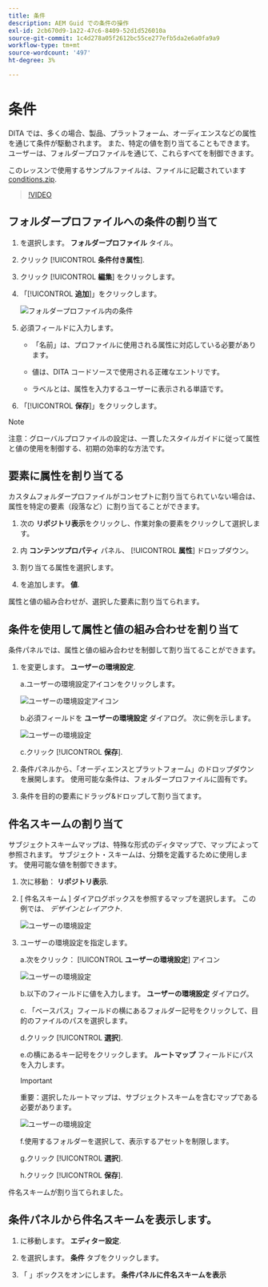 ```yaml
---
title: 条件
description: AEM Guid での条件の操作
exl-id: 2cb670d9-1a22-47c6-8409-52d1d526010a
source-git-commit: 1c4d278a05f2612bc55ce277efb5da2e6a0fa9a9
workflow-type: tm+mt
source-wordcount: '497'
ht-degree: 3%

---
```


# 条件

DITA では、多くの場合、製品、プラットフォーム、オーディエンスなどの属性を通じて条件が駆動されます。 また、特定の値を割り当てることもできます。 ユーザーは、フォルダープロファイルを通じて、これらすべてを制御できます。

このレッスンで使用するサンプルファイルは、ファイルに記載されています [conditions.zip](assets/conditions.zip).

>[!VIDEO](https://video.tv.adobe.com/v/342755?quality=12&learn=on)

## フォルダープロファイルへの条件の割り当て

1. を選択します。 **フォルダープロファイル** タイル。

2. クリック [!UICONTROL **条件付き属性**].

3. クリック [!UICONTROL **編集**] をクリックします。

4. 「[!UICONTROL **追加**]」をクリックします。

   ![フォルダープロファイル内の条件](images/lesson-13/add-name.png)

5. 必須フィールドに入力します。

   - 「名前」は、プロファイルに使用される属性に対応している必要があります。

   - 値は、DITA コードソースで使用される正確なエントリです。

   - ラベルとは、属性を入力するユーザーに表示される単語です。

6. 「[!UICONTROL **保存**]」をクリックします。

>[!NOTE]
>
>注意：グローバルプロファイルの設定は、一貫したスタイルガイドに従って属性と値の使用を制御する、初期の効率的な方法です。

## 要素に属性を割り当てる

カスタムフォルダープロファイルがコンセプトに割り当てられていない場合は、属性を特定の要素（段落など）に割り当てることができます。

1. 次の **リポジトリ表示**&#x200B;をクリックし、作業対象の要素をクリックして選択します。

2. 内 **コンテンツプロパティ** パネル、 [!UICONTROL **属性**] ドロップダウン。

3. 割り当てる属性を選択します。

4. を追加します。 **値**.

属性と値の組み合わせが、選択した要素に割り当てられます。

## 条件を使用して属性と値の組み合わせを割り当て

条件パネルでは、属性と値の組み合わせを制御して割り当てることができます。

1. を変更します。 **ユーザーの環境設定**.

   a.ユーザーの環境設定アイコンをクリックします。

   ![ユーザーの環境設定アイコン](images/lesson-13/user-prefs-icon.png)

   b.必須フィールドを **ユーザーの環境設定** ダイアログ。 次に例を示します。

   ![ユーザーの環境設定](images/lesson-13/user-preferences.png)

   c.クリック [!UICONTROL **保存**].

2. 条件パネルから、「オーディエンスとプラットフォーム」のドロップダウンを展開します。 使用可能な条件は、フォルダープロファイルに固有です。

3. 条件を目的の要素にドラッグ&amp;ドロップして割り当てます。

## 件名スキームの割り当て

サブジェクトスキームマップは、特殊な形式のディタマップで、マップによって参照されます。 サブジェクト・スキームは、分類を定義するために使用します。 使用可能な値を制御できます。

1. 次に移動： **リポジトリ表示**.

2. [ 件名スキーム ] ダイアログボックスを参照するマップを選択します。 この例では、 _デザインとレイアウト_.

   ![ユーザーの環境設定](images/lesson-13/subject-scheme-map.png)

3. ユーザーの環境設定を指定します。

   a.次をクリック： [!UICONTROL **ユーザーの環境設定**] アイコン

   ![ユーザーの環境設定](images/lesson-13/user-prefs-icon-2.png)

   b.以下のフィールドに値を入力します。 **ユーザーの環境設定** ダイアログ。

   c. 「ベースパス」フィールドの横にあるフォルダー記号をクリックして、目的のファイルのパスを選択します。

   d.クリック [!UICONTROL **選択**].

   e.の横にあるキー記号をクリックします。 **ルートマップ** フィールドにパスを入力します。

   >[!IMPORTANT]
   >
   >重要：選択したルートマップは、サブジェクトスキームを含むマップである必要があります。

   ![ユーザーの環境設定](images/lesson-13/user-preferences-2.png)

   f.使用するフォルダーを選択して、表示するアセットを制限します。

   g.クリック [!UICONTROL **選択**].

   h.クリック [!UICONTROL **保存**].

件名スキームが割り当てられました。

## 条件パネルから件名スキームを表示します。

1. に移動します。 **エディター設定**.

2. を選択します。 **条件** タブをクリックします。

3. 「 」ボックスをオンにします。 **条件パネルに件名スキームを表示**

